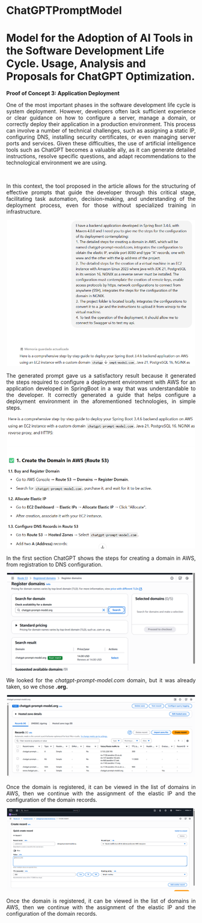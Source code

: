 # ChatGPTPromptModel 
# Model for the Adoption of AI Tools in the Software Development Life Cycle. Usage, Analysis and Proposals for ChatGPT Optimization.


**Proof of Concept 3: Application Deployment**
<div style="text-align: justify;">

<p>One of the most important phases in the software development life cycle is system deployment. However, developers often lack sufficient experience or clear guidance on how to configure a server, manage a domain, or correctly deploy their application in a production environment. This process can involve a number of technical challenges, such as assigning a static IP, configuring DNS, installing security certificates, or even managing server ports and services. Given these difficulties, the use of artificial intelligence tools such as ChatGPT becomes a valuable ally, as it can generate detailed instructions, resolve specific questions, and adapt recommendations to the technological environment we are using.</p> <br>

<p> In this context, the tool proposed in the article allows for the structuring of effective prompts that guide the developer through this critical stage, facilitating task automation, decision-making, and understanding of the deployment process, even for those without specialized training in infrastructure. </p>

<div style="text-align: center;">
    <img src="images/image.png" alt="Descripción" width="500"/>
</div>

<p>The generated prompt gave us a satisfactory result because it generated the steps required to configure a deployment environment with AWS for an application developed in SpringBoot in a way that was understandable to the developer.
It correctly generated a guide that helps configure a deployment environment in the aforementioned technologies, in simple steps.</p>

<div style="text-align: center;">
    <img src="images/image00.png" alt="Descripción" width="500"/>
</div>

<p>In the first section ChatGPT shows the steps for creating a domain in AWS, from registration to DNS configuration.</p>

<div style="text-align: center;">
    <img src="images/image01.png" alt="Descripción" width="500"/>
</div>

<p>We looked for the <i>chatgpt-prompt-model.com</i> domain, but it was already taken, so we chose <strong>.org.</strong> </p>

<div style="text-align: center;">
    <img src="images/image2.png" alt="Descripción" width="500"/>
</div>

<p>Once the domain is registered, it can be viewed in the list of domains in AWS, then we continue with the assignment of the elastic IP and the configuration of the domain records.</p>

<div style="text-align: center;">
    <img src="images/image3.png" alt="Descripción" width="500"/>
</div>

<p>Once the domain is registered, it can be viewed in the list of domains in AWS, then we continue with the assignment of the elastic IP and the configuration of the domain records.</p>
</div>

